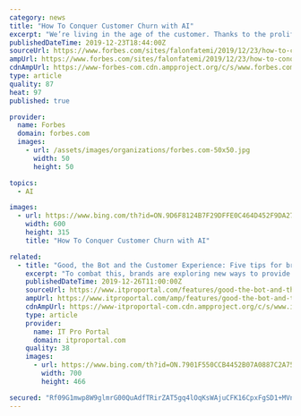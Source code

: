 ```yaml
---
category: news
title: "How To Conquer Customer Churn with AI"
excerpt: "We’re living in the age of the customer. Thanks to the proliferation of data, customers are more informed than ever before. There’s been a seismic shift in the power dynamic between businesses and customers. Armed with empowerment, customers are demanding that customer experience be put on a pedestal. According to research by Walker ..."
publishedDateTime: 2019-12-23T18:44:00Z
sourceUrl: https://www.forbes.com/sites/falonfatemi/2019/12/23/how-to-conquer-customer-churn-with-ai/
ampUrl: https://www.forbes.com/sites/falonfatemi/2019/12/23/how-to-conquer-customer-churn-with-ai/amp/
cdnAmpUrl: https://www-forbes-com.cdn.ampproject.org/c/s/www.forbes.com/sites/falonfatemi/2019/12/23/how-to-conquer-customer-churn-with-ai/amp/
type: article
quality: 87
heat: 97
published: true

provider:
  name: Forbes
  domain: forbes.com
  images:
    - url: /assets/images/organizations/forbes.com-50x50.jpg
      width: 50
      height: 50

topics:
  - AI

images:
  - url: https://www.bing.com/th?id=ON.9D6F8124B7F29DFFE0C464D452F9DA27
    width: 600
    height: 315
    title: "How To Conquer Customer Churn with AI"

related:
  - title: "Good, the Bot and the Customer Experience: Five tips for brands looking to embrace AI-driven customer service"
    excerpt: "To combat this, brands are exploring new ways to provide the personalisation, speed and responsiveness customers have increasingly come to expect. Many are investing in artificial intelligence (AI) in areas such as chatbots, virtual assistants and natural language processing, to augment existing teams and resources to deliver better customer ..."
    publishedDateTime: 2019-12-26T11:00:00Z
    sourceUrl: https://www.itproportal.com/features/good-the-bot-and-the-customer-experience-five-tips-for-brands-looking-to-embrace-ai-driven-customer-service/
    ampUrl: https://www.itproportal.com/amp/features/good-the-bot-and-the-customer-experience-five-tips-for-brands-looking-to-embrace-ai-driven-customer-service/
    cdnAmpUrl: https://www-itproportal-com.cdn.ampproject.org/c/s/www.itproportal.com/amp/features/good-the-bot-and-the-customer-experience-five-tips-for-brands-looking-to-embrace-ai-driven-customer-service/
    type: article
    provider:
      name: IT Pro Portal
      domain: itproportal.com
    quality: 38
    images:
      - url: https://www.bing.com/th?id=ON.7901F550CCB4452B07A0887C2A75FE51
        width: 700
        height: 466

secured: "Rf09G1mwp8W9glmrG00QuAdfTRirZAT5gq4lOqKsWAjuCFK16CpxFgSD1+MVnSbIRyHgUrWpV2C8Wqa5Oh3NcfJQAQAeYeFLK1LQ+bqk1/0/Q6UjxobNoPfBf1Lt5ws6ju1+qcrdDpHWV3FDzxUWlm7ipYvvbBb0UHO2dRN/ZeJ73+jTSDfPX2OKcRoLAulBlHF6+XRMsOYddxE9EzV3cF/y8PQ7SSFnVMwikGaGCPe+vBEEI+1Ry9idilVLfNimPnc0sOIu5g07EMFY0VknmA==;EnxYKNSJosFxNfV8b0s2cg=="
---
```



